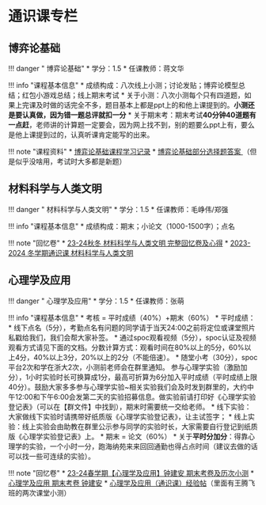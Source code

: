 # 通识课专栏

## 博弈论基础
!!! danger " 博弈论基础"
    * 学分：1.5
    * 任课教师：蒋文华

!!! info "课程基本信息"
    * 成绩构成：八次线上小测；讨论发贴；博弈论模型总结；红包小游戏总结；线上期末考试
    * 关于小测：八次小测每个只有四道题，如果上完课及时做的话完全不多，题目基本上都是ppt上的和他上课提到的。**小测还是要认真做，因为错一题总评就扣一分**
    * 关于期末考：期末考试**40分钟40道题有一点赶**，老师讲的计算题一定要会，因为网上找不到，别的题要么ppt上有，要么是他上课提到过的，认真听课肯定能写的出来。

!!! note "课程资料"
    * [博弈论基础课程学习记录](https://zhuanlan.zhihu.com/p/354659292)
    * [博弈论基础部分选择题答案 ](https://www.cc98.org/topic/5073986)（但是似乎没啥用，考试时大多都是新题）



## 材料科学与人类文明

!!! danger " 材料科学与人类文明"
    * 学分：1.5
    * 任课教师：毛峥伟/郑强

!!! info "课程基本信息"
    * 成绩构成：期末；小论文（1000-1500字）；点名

!!! note "回忆卷"
    * [23-24秋冬 材料科学与人类文明 完整回忆卷及心得](https://www.cc98.org/topic/5799600)
    * [2023-2024 冬学期通识课 材料科学与人类文明](https://www.cc98.org/topic/5798953/2#1)



## 心理学及应用

!!! danger " 心理学及应用"
    * 学分：1.5
    * 任课教师：张萌

!!! info "课程基本信息"
    * 考核 = 平时成绩（40%）+期末（60%）
    * 平时成绩：
		* 线下点名（5分），考勤点名有问题的同学请于当天24:00之前将定位或课堂照片私戳给我们，我们会帮大家补签。
		* 通过spoc观看视频（5分），spoc认证及视频观看方式请见下面的文档。分数计算方式：观看时间在80%以上的5分，60%以上4分，40%以上3分，20%以上的2分（不能倍速）。
		* 随堂小考（30分），spoc平台2次和学在浙大2次，小测前老师会在群里通知。 参与心理学实验（激励加分），1小时实验时长可换算成1分，最高可折算为6分加入平时成绩（平时成绩上限40分）。鼓励大家多多参与心理学实验~相关实验我们会及时发到群里的，大约中午12:00和下午6:00会发第二天的实验招募信息。做实验前请打印好《心理学实验登记表》（可以在【群文件】中找到），期末时需要统一交给老师。
		* 线下实验：大家做线下实验时请携带好纸质版《心理学实验登记表》，让主试签字；
		* 线上实验：线上实验会由助教在群里公示参与同学的实验时长，大家需要自行登记到纸质版《心理学实验登记表》上。
		* 期末 = 论文（60%）
	* 关于**平时分加分**：得靠心理学的实验，一个小时一分，跑海纳苑来来回回通勤也得占点时间（建议去做的话可以找一些可连续的实验）。

!!! note "回忆卷"
    * [23-24春学期【心理学及应用】钟建安 期末考卷及历次小测](https://www.cc98.org/topic/5867268)
    * [心理学及应用 期末考卷 钟建安](https://www.cc98.org/topic/5821980)
    * [心理学及应用（通识课）经验帖](https://www.cc98.org/topic/5356469)（里面有王腾飞班的两次课堂小测）